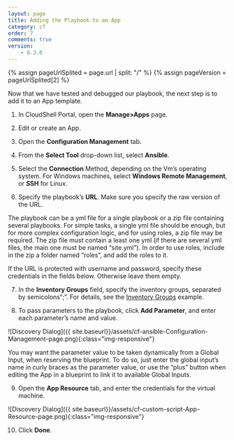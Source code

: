 ```yaml
---
layout: page
title: Adding the Playbook to an App
category: cf
order: 7
comments: true
version:
    - 8.3.0
---
```


{% assign pageUrlSplited = page.url | split: "/" %}
{% assign pageVersion = pageUrlSplited[2] %}

Now that we have tested and debugged our playbook, the next step is to add it to an App template.

1)	In CloudShell Portal, open the **Manage>Apps** page.

2)	Edit or create an App.

3)	Open the **Configuration Management** tab.

4)	From the **Select Tool** drop-down list, select **Ansible**.

5)	Select the **Connection** Method, depending on the Vm’s operating system. For Windows machines, select **Windows Remote Management**, or **SSH** for Linux.

6)	Specify the playbook’s **URL**. Make sure you specify the raw version of the URL.

The playbook can be a yml file for a single playbook or a zip file containing several playbooks. For simple tasks, a single yml file should be enough, but for more complex configuration logic, and for using roles, a zip file may be required. The zip file must contain a least one yml (if there are several yml files, the main one must be named “site.yml”). In order to use roles, include in the zip a folder named “roles”, and add the roles to it.

If the URL is protected with username and password, specify these credentials in the fields below. Otherwise leave them empty.

7)	In the **Inventory Groups** field, specify the inventory groups, separated by semicolons“;”. For details, see the [Inventory Groups]({{site.baseurl}}/configmanagement/{{pageVersion}}/cf-ansible-examples.html#InventoryGroups) example.

8)	To pass parameters to the playbook, click **Add Parameter**, and enter each parameter’s name and value.

![Discovery Dialog]({{ site.baseurl}}/assets/cf-ansible-Configuration-Management-page.png){:class="img-responsive"}

You may want the parameter value to be taken dynamically from a Global Input, when reserving the blueprint. To do so, just enter the global input’s name in curly braces as the parameter value, or use the “plus” button when editing the App in a blueprint to link it to available Global Inputs.
 
9)	Open the **App Resource** tab, and enter the credentials for the virtual machine.
   
![Discovery Dialog]({{ site.baseurl}}/assets/cf-custom-script-App-Resource-page.png){:class="img-responsive"}

10)	Click **Done**.
